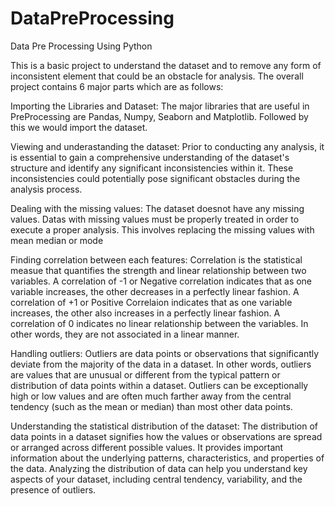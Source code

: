 # DataPreProcessing
 Data Pre Processing Using Python

This is a basic project to understand the dataset and to remove any form of inconsistent element that could be an obstacle for analysis.
The overall project contains 6 major parts which are as follows:

Importing the Libraries and Dataset:
The major libraries that are useful in PreProcessing are Pandas, Numpy, Seaborn and Matplotlib. Followed by this we would import the dataset.
   
Viewing and underastanding the dataset:
Prior to conducting any analysis, it is essential to gain a comprehensive understanding of the dataset's structure and identify any significant inconsistencies within it. These inconsistencies could potentially pose significant obstacles during the analysis process.
   
Dealing with the missing values:
The dataset doesnot have any missing values. Datas with missing values must be properly treated in order to execute a proper analysis. This involves replacing the missing values with mean median or mode

Finding correlation between each features:
Correlation is the statistical measue that quantifies the strength and linear relationship between two variables. A correlation of -1 or Negative correlation indicates that as one variable increases, the other decreases in a perfectly linear fashion. A correlation of +1 or Positive Correlaion indicates that as one variable increases, the other also increases in a perfectly linear fashion. A correlation of 0 indicates no linear relationship between the variables. In other words, they are not associated in a linear manner.

Handling outliers:
Outliers are data points or observations that significantly deviate from the majority of the data in a dataset. In other words, outliers are values that are unusual or different from the typical pattern or distribution of data points within a dataset. Outliers can be exceptionally high or low values and are often much farther away from the central tendency (such as the mean or median) than most other data points.

Understanding the statistical distribution of the dataset:
The distribution of data points in a dataset signifies how the values or observations are spread or arranged across different possible values. It provides important information about the underlying patterns, characteristics, and properties of the data. Analyzing the distribution of data can help you understand key aspects of your dataset, including central tendency, variability, and the presence of outliers. 
